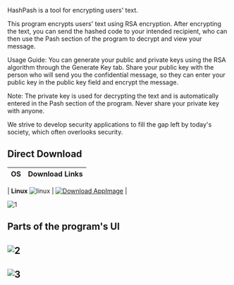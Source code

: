HashPash is a tool for encrypting users' text.

This program encrypts users' text using RSA encryption. After encrypting the text, you can send the hashed code to your intended recipient, who can then use the Pash section of the program to decrypt and view your message.

Usage Guide: You can generate your public and private keys using the RSA algorithm through the Generate Key tab. Share your public key with the person who will send you the confidential message, so they can enter your public key in the public key field and encrypt the message.

Note: The private key is used for decrypting the text and is automatically entered in the Pash section of the program. Never share your private key with anyone.

We strive to develop security applications to fill the gap left by today's society, which often overlooks security.



## Direct Download

| OS       | Download Links                                                |
|----------|---------------------------------------------------------------|

| **Linux** ![linux](https://github.com/user-attachments/assets/dc69d0ca-9229-422d-ae5b-7869d4fb407f)
 | [![Download AppImage](https://img.shields.io/badge/Download-AppImage-yellow)](https://github.com/MegaSel0/HashPash_App/releases/download/v1.0.0/HashPash-v1.0.0.AppImage) |


![1](https://github.com/user-attachments/assets/c5fe818d-829b-4749-b6aa-6377283e1f1b)




## Parts of the program's UI

![2](https://github.com/user-attachments/assets/875d7478-8aa2-40db-af09-6eb1420ab796)
----------------------------------------------------------------------------
![3](https://github.com/user-attachments/assets/6bc3e89a-5e60-44b5-94f3-95fdf2779be4)
----------------------------------------------------------------------------









